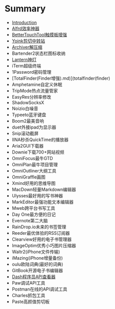 # Summary

* [Introduction](README.md)
* [Alfrd效率神器](alfred.md)
* [BetterTouchTool触摸板增强](bettertouchtool.md)
* [Yoink剪切中转站](yoink.md)
* [Archiver解压缩](archiver.md)
* Bartender2状态栏图标收纳
* [Lantern神灯](lantern.md)
* iTerm超级终端
* 1Password密码管理
* [TotalFinder\(Finder增强\).md\)](totalfinder(finder)
* Amphetamine自定义休眠
* TripMode热点流量管家
* EasyRes分辨率修改
* ShadowSocksX
* Noizio白噪音
* Typeeto蓝牙键盘
* Boom2最美音响
* duet外接ipad为显示器
* Snip滚动截屏
* IINA秒杀QuickTime的播放器
* Aria2GUI下载器
* Downie下载700+网站视频
* OmniFocus最牛GTD
* OmniPlan最牛项目管理
* OmniOutliner大纲工具
* OmniGraffle画图
* Xmind好用的思维导图
* MacDown轻量Markdown编辑器
* Ulysses最好用的写书神器
* MarkEditor最强功能文本编辑器
* Mweb跨平台书写工具
* Day One最方便的日记
* Evernote第二大脑
* RainDrop.io未来的书签管理
* Reeder最优体验的RSS订阅器
* Clearview好用的电子书管理器
* ImageOptim优秀小巧图片压缩器
* Waltr2\(iPhone文件传输\)
* iMazing\(iPhone增量备份\)
* oulu欧陆词典\(最好的词典\)
* GitBook开源电子书编辑器
* [Dash程序员API查看器](dashapi.md)
* Paw调试API工具
* Postman在线的API调试工具
* Charles抓包工具
* Paste高颜值剪切板

